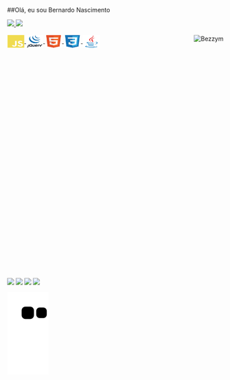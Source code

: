 ##Olá, eu sou Bernardo Nascimento
<div>
  <a href="https://github.com/BernardoAlvesDev">
 <img height="150em" src="https://github-readme-stats.vercel.app/api?username=BernardoAlvesDev&show_icons=true&theme=midnight-purple&include_all_commits=true&count_private=true"/>
  <img height="150em" src="https://github-readme-stats.vercel.app/api/top-langs/?username=BernardoAlvesDev&layout=compact&langs_count=7&theme=midnight-purple"/>
</div>
<div style="display: inline_block"><br>
  <img align="center" alt="Bezzym-Js" height="30" width="40" src="https://raw.githubusercontent.com/devicons/devicon/master/icons/javascript/javascript-plain.svg">
  <img align="center" alt="Bezzym-CSS" height="30" width="40" src="https://github.com/devicons/devicon/blob/master/icons/jquery/jquery-original-wordmark.svg">
  <img align="center" alt="Bezzym-HTML" height="30" width="40" src="https://raw.githubusercontent.com/devicons/devicon/master/icons/html5/html5-original.svg">
  <img align="center" alt="Bezzym-CSS" height="30" width="40" src="https://raw.githubusercontent.com/devicons/devicon/master/icons/css3/css3-original.svg">
  <img align="center" alt="Bezzym-CSS" height="30" width="40" src="https://github.com/devicons/devicon/blob/master/icons/java/java-original.svg">
  <img align="right" alt="Bezzym" src="https://cdn.discordapp.com/attachments/282284903557627904/882401841856532480/hello.gif">
  <svg viewBox="0 0 128 128">

</div>
  
  ##
 
<div> 
  <a href="https://www.youtube.com/channel/UChI1ZrslrQNLZZBqPix53AQ" target="_blank"><img src="https://img.shields.io/badge/YouTube-FF0000?style=for-the-badge&logo=youtube&logoColor=white" target="_blank"></a>
  <a href="https://www.instagram.com/beh_alves7/" target="_blank"><img src="https://img.shields.io/badge/-Instagram-%23E4405F?style=for-the-badge&logo=instagram&logoColor=white" target="_blank"></a>
 	<a href="https://www.twitch.tv/bezzymjoga" target="_blank"><img src="https://img.shields.io/badge/Twitch-9146FF?style=for-the-badge&logo=twitch&logoColor=white" target="_blank"></a>
  <a href = "mailto:bernardoalves1404@gmail.com"><img src="https://img.shields.io/badge/-Gmail-%23333?style=for-the-badge&logo=gmail&logoColor=white" target="_blank"></a>
 
  ![Snake animation](https://github.com/rafaballerini/rafaballerini/blob/output/github-contribution-grid-snake.svg)
 
</div>
